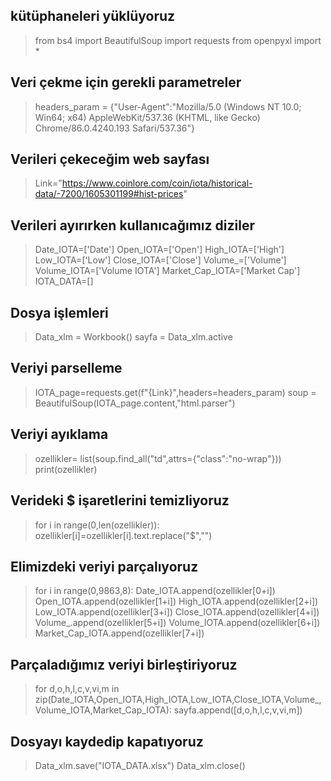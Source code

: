## kütüphaneleri yüklüyoruz
> from bs4 import BeautifulSoup
  import requests
  from  openpyxl import *

## Veri çekme için gerekli parametreler
> headers_param = {"User-Agent":"Mozilla/5.0 (Windows NT 10.0; Win64; x64) AppleWebKit/537.36 (KHTML, like Gecko) Chrome/86.0.4240.193 Safari/537.36"}

## Verileri çekeceğim web sayfası
> Link="https://www.coinlore.com/coin/iota/historical-data/-7200/1605301199#hist-prices"

## Verileri ayırırken kullanıcağımız diziler
> Date_IOTA=['Date']
  Open_IOTA=['Open']
  High_IOTA=['High']
  Low_IOTA=['Low']
  Close_IOTA=['Close']
  Volume_=['Volume']
  Volume_IOTA=['Volume IOTA']
  Market_Cap_IOTA=['Market Cap']
  IOTA_DATA=[]

## Dosya işlemleri
> Data_xlm = Workbook()
  sayfa = Data_xlm.active


## Veriyi parselleme
> IOTA_page=requests.get(f"{Link}",headers=headers_param)
  soup = BeautifulSoup(IOTA_page.content,"html.parser")

## Veriyi ayıklama
> ozellikler= list(soup.find_all("td",attrs={"class":"no-wrap"}))
  print(ozellikler)

## Verideki $ işaretlerini temizliyoruz
> for i in range(0,len(ozellikler)):
   ozellikler[i]=ozellikler[i].text.replace("$","")

## Elimizdeki veriyi parçalıyoruz
> for i in range(0,9863,8):
    Date_IOTA.append(ozellikler[0+i])
    Open_IOTA.append(ozellikler[1+i])
    High_IOTA.append(ozellikler[2+i])
    Low_IOTA.append(ozellikler[3+i])
    Close_IOTA.append(ozellikler[4+i])
    Volume_.append(ozellikler[5+i])
    Volume_IOTA.append(ozellikler[6+i])
    Market_Cap_IOTA.append(ozellikler[7+i])
   

## Parçaladığımız veriyi birleştiriyoruz
> for d,o,h,l,c,v,vi,m in zip(Date_IOTA,Open_IOTA,High_IOTA,Low_IOTA,Close_IOTA,Volume_,Volume_IOTA,Market_Cap_IOTA):
     sayfa.append([d,o,h,l,c,v,vi,m])

## Dosyayı kaydedip kapatıyoruz
> Data_xlm.save("IOTA_DATA.xlsx")
  Data_xlm.close()
